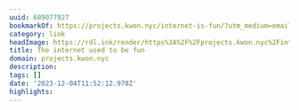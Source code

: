 ```yaml
---
uuid: 689077927
bookmarkOf: https://projects.kwon.nyc/internet-is-fun/?utm_medium=email&utm_source=substack
category: link
headImage: https://rdl.ink/render/https%3A%2F%2Fprojects.kwon.nyc%2Finternet-is-fun%2F%3Futm_medium%3Demail%26utm_source%3Dsubstack
title: The internet used to be fun
domain: projects.kwon.nyc
description: 
tags: []
date: '2023-12-04T11:52:12.978Z'
highlights: 
---
```




